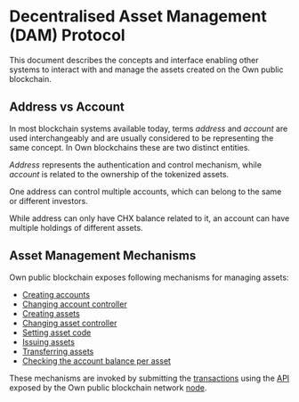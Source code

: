 # Decentralised Asset Management (DAM) Protocol

This document describes the concepts and interface enabling other systems to interact with and manage the assets created on the Own public blockchain.


## Address vs Account

In most blockchain systems available today, terms _address_ and _account_ are used interchangeably and are usually considered to be representing the same concept. In Own blockchains these are two distinct entities.

_Address_ represents the authentication and control mechanism, while _account_ is related to the ownership of the tokenized assets.

One address can control multiple accounts, which can belong to the same or different investors.

While address can only have CHX balance related to it, an account can have multiple holdings of different assets.


## Asset Management Mechanisms

Own public blockchain exposes following mechanisms for managing assets:

- [Creating accounts](../Transactions/TxActions.md#createaccount)
- [Changing account controller](../Transactions/TxActions.md#setaccountcontroller)
- [Creating assets](../Transactions/TxActions.md#createasset)
- [Changing asset controller](../Transactions/TxActions.md#setassetcontroller)
- [Setting asset code](../Transactions/TxActions.md#setassetcode)
- [Issuing assets](../Transactions/TxActions.md#createassetemission)
- [Transferring assets](../Transactions/TxActions.md#transferasset)
- [Checking the account balance per asset](../Nodes/NodeApi.md#get-accountaccounthashassetassethash)

These mechanisms are invoked by submitting the [transactions](../Transactions/TxComposition.md) using the [API](../Nodes/NodeApi.md) exposed by the Own public blockchain network [node](../Nodes/Nodes.md).
